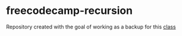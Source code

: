 # freecodecamp-recursion
Repository created with the goal of working as a backup for this [class](https://www.youtube.com/watch?v=IJDJ0kBx2LM&t=77s)

